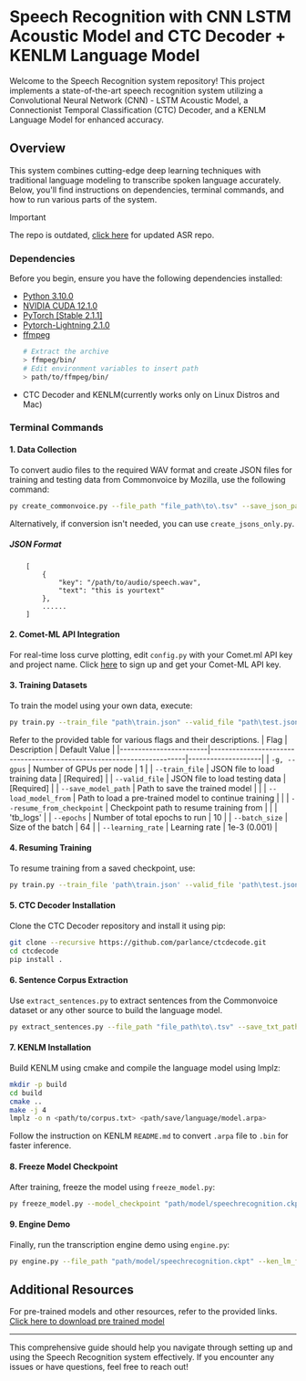 # Speech Recognition with CNN LSTM Acoustic Model and CTC Decoder + KENLM Language Model

Welcome to the Speech Recognition system repository! This project implements a state-of-the-art speech recognition system utilizing a Convolutional Neural Network (CNN) - LSTM Acoustic Model, a Connectionist Temporal Classification (CTC) Decoder, and a KENLM Language Model for enhanced accuracy.

## Overview

This system combines cutting-edge deep learning techniques with traditional language modeling to transcribe spoken language accurately. Below, you'll find instructions on dependencies, terminal commands, and how to run various parts of the system.

> [!IMPORTANT]  
> The repo is outdated, [click here](https://github.com/LuluW8071/ASR-with-Speech-Sentiment-and-Text-Summarizer/tree/main/src/Automatic_Speech_Recognition) for updated ASR repo.

### Dependencies

Before you begin, ensure you have the following dependencies installed:

- [Python 3.10.0](https://www.python.org/downloads/release/python-3100/)
- [NVIDIA CUDA 12.1.0](https://developer.nvidia.com/cuda-12-1-0-download-archive)
- [PyTorch [Stable 2.1.1]](https://pytorch.org/)
- [Pytorch-Lightning 2.1.0](https://www.pytorchlightning.ai/index.html)
- [ffmpeg](https://www.ffmpeg.org/)
    ```bash
    # Extract the archive
    > ffmpeg/bin/
    # Edit environment variables to insert path 
    > path/to/ffmpeg/bin/
    ```
- CTC Decoder and KENLM(currently works only on Linux Distros and Mac)

### Terminal Commands

#### 1. Data Collection

To convert audio files to the required WAV format and create JSON files for training and testing data from Commonvoice by Mozilla, use the following command:

```bash
py create_commonvoice.py --file_path "file_path\to\.tsv" --save_json_path "save\json\path" --audio "audio\src_path\clips\to\.mp3" --percent 10 --convert
```

Alternatively, if conversion isn't needed, you can use `create_jsons_only.py`.

##### JSON Format
 
        [
            {   
                "key": "/path/to/audio/speech.wav", 
                "text": "this is yourtext"
            },
            ......
        ]

#### 2. Comet-ML API Integration

For real-time loss curve plotting, edit `config.py` with your Comet.ml API key and project name. Click <a href='https://www.comet.com/site/' target="_blank">here</a> to sign up and get your Comet-ML API key.

#### 3. Training Datasets

To train the model using your own data, execute:

```bash
py train.py --train_file "path\train.json" --valid_file "path\test.json" --save_model_path 'save\model\path'  --valid_file <value> --batch_size <value> --epochs <value>
```

Refer to the provided table for various flags and their descriptions.
| Flag                   | Description                                                           | Default Value      |
|------------------------|-----------------------------------------------------------------------|--------------------|
| `-g, --gpus`           | Number of GPUs per node                                               | 1                  |
| `--train_file`         | JSON file to load training data                                       | [Required]         |
| `--valid_file`         | JSON file to load testing data                                        | [Required]         |
| `--save_model_path`    | Path to save the trained model                                        |                    |
| `--load_model_from`    | Path to load a pre-trained model to continue training                 |                    |
| `--resume_from_checkpoint` | Checkpoint path to resume training from                           |                    |                                                  | 'tb_logs'          |
| `--epochs`             | Number of total epochs to run                                         | 10                 |
| `--batch_size`         | Size of the batch                                                     | 64                 |
| `--learning_rate`      | Learning rate                                                         | 1e-3  (0.001)      |

#### 4. Resuming Training

To resume training from a saved checkpoint, use:

```bash
py train.py --train_file 'path\train.json' --valid_file 'path\test.json' --load_model_from 'path\model\best_model.ckpt' --resume_from_checkpoint 'path\model\' --save_model_path 'save\model\path'
```

#### 5. CTC Decoder Installation

Clone the CTC Decoder repository and install it using pip:

```bash
git clone --recursive https://github.com/parlance/ctcdecode.git
cd ctcdecode
pip install .
```

#### 6. Sentence Corpus Extraction

Use `extract_sentences.py` to extract sentences from the Commonvoice dataset or any other source to build the language model.

```bash
py extract_sentences.py --file_path "file_path\to\.tsv" --save_txt_path "save\path\corpus.txt"
```

#### 7. KENLM Installation

Build KENLM using cmake and compile the language model using lmplz:

```bash
mkdir -p build
cd build
cmake ..
make -j 4
lmplz -o n <path/to/corpus.txt> <path/save/language/model.arpa>
```

Follow the instruction on KENLM `README.md` to convert `.arpa` file to `.bin` for faster inference. 

#### 8. Freeze Model Checkpoint

After training, freeze the model using `freeze_model.py`:

```bash
py freeze_model.py --model_checkpoint "path/model/speechrecognition.ckpt" --save_path "path/to/save/"
```

#### 9. Engine Demo

Finally, run the transcription engine demo using `engine.py`:

```bash
py engine.py --file_path "path/model/speechrecognition.ckpt" --ken_lm_file "path/to/nglm.arpa or path/to/nglm.bin"
```

## Additional Resources

For pre-trained models and other resources, refer to the provided links.
[Click here to download pre trained model](https://mega.nz/folder/Lnxj3YCJ#Na6Nc1m4nz6jiSWTatfKJQ)

---

This comprehensive guide should help you navigate through setting up and using the Speech Recognition system effectively. If you encounter any issues or have questions, feel free to reach out!
